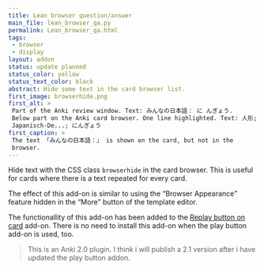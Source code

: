 ```yaml
---
title: Lean browser question/answer
main_file: lean_browser_qa.py
permalink: Lean_browser_qa.html
tags:
 - browser
 - display
layout: addon
status: update planned
status_color: yellow
status_text_color: black
abstract: Hide some text in the card browser list.
first_image: browserhide.png
first_alt: >
 Part of the Anki review window. Text: みんなの日本語： に んぎょう.
 Below part on the Anki card browser. One line highlighted. Text: 人形;
 Japanisch-De...; にんぎょう
first_caption: >
 The text 「みんなの日本語：」 is shown on the card, but not in the
 browser.
---
```

Hide text with the CSS class `browserhide` in the card browser. This
is useful for cards where there is a text repeated for every card.

The effect of this add-on is similar to using the <q>Browser Appearance</q>
feature hidden in the <q>More</q> button of the template editor.

The functionallity of this add-on has been added to the
[Replay button on card](Play_button.html) add-on. There is no need
to install this add-on when the play button add-on is used, too.

<blockquote class="nb">This is an Anki 2.0 plugin. I think i will
publish a 2.1 version after i have updated the play button addon.</blockquote>
